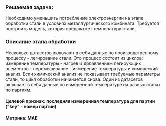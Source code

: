 ### Решаемая задача:
Необходимо уменьшить потребление электроэнергии на этапе обработки стали в условиях металлургического комбината. Требуется построить модель, которая предскажет температуру стали.
### Описание этапа обработки
Несколько датасетов включают в себя данные по производственному процессу - легирование стали. Это процесс состоит из циклов: измерение температуры - нагрев и добавлением легирующих элементов - перемешивание - измерение температуры и химический анализ. Если химический анализ не показывает требуемые параметры стали, то цикл обработки начинается снова. Один из датасетов включает в себя данные по измеренной температуре на разных этапах по партиям.
#### Целевой признак: последняя измеренная температура для партии ("key" - номер партии)
#### Метрика: MAE
